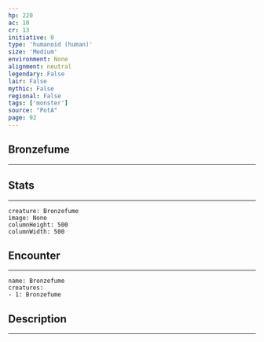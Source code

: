 ```yaml
---
hp: 220
ac: 10
cr: 13
initiative: 0
type: 'humanoid (human)'    
size: 'Medium'
environment: None
alignment: neutral
legendary: False
lair: False
mythic: False
regional: False
tags: ['monster']
source: "PotA"
page: 92
---
```


## Bronzefume
---



## Stats
---

```statblock
creature: Bronzefume
image: None
columnHeight: 500
columnWidth: 500
```

## Encounter
---

```encounter-table
name: Bronzefume
creatures:
- 1: Bronzefume
```

## Description
---




